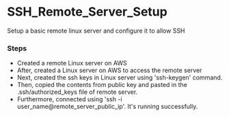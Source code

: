 # SSH_Remote_Server_Setup
Setup a basic remote linux server and configure it to allow SSH

### Steps
- Created a remote Linux server on AWS
- After, created a Linux server on AWS to access the remote server
- Next, created the ssh keys in Linux server using 'ssh-keygen' command.
- Then, copied the contents from public key and pasted in the .ssh/authorized_keys file of remote server.
- Furthermore, connected using 'ssh -i user_name@remote_server_public_ip'. It's running successfully.
